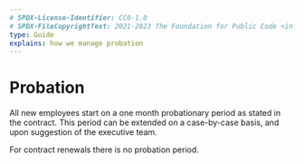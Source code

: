 ```yaml
---
# SPDX-License-Identifier: CC0-1.0
# SPDX-FileCopyrightText: 2021-2023 The Foundation for Public Code <info@publiccode.net>
type: Guide
explains: how we manage probation 
---
```


# Probation

All new employees start on a one month probationary period as stated in the contract.
This period can be extended on a case-by-case basis, and upon suggestion of the executive team.

For contract renewals there is no probation period.
